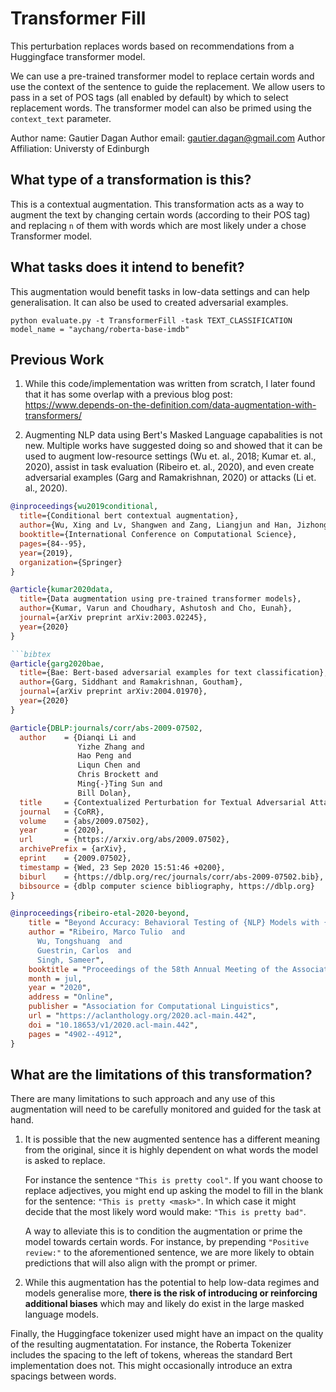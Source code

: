 # Transformer Fill

This perturbation replaces words based on recommendations from a Huggingface transformer model.

We can use a pre-trained transformer model to replace certain words and use the context of the sentence to guide the replacement. We allow users to pass in a set of POS tags (all enabled by default) by which to select replacement words. The transformer model can also be primed using the `context_text` parameter.

Author name: Gautier Dagan
Author email: gautier.dagan@gmail.com
Author Affiliation: Universty of Edinburgh

## What type of a transformation is this?

This is a contextual augmentation. This transformation acts as a way to augment the text by changing certain words (according to their POS tag) and replacing `n` of them with words which are most likely under a chose Transformer model.

## What tasks does it intend to benefit?

This augmentation would benefit tasks in low-data settings and can help generalisation. It can also be used to created adversarial examples.

`python evaluate.py -t TransformerFill -task TEXT_CLASSIFICATION`
`model_name = "aychang/roberta-base-imdb"`

## Previous Work

1. While this code/implementation was written from scratch, I later found that it has some overlap with a previous blog post: https://www.depends-on-the-definition.com/data-augmentation-with-transformers/

2. Augmenting NLP data using Bert's Masked Language capabalities is not new. Multiple works have suggested doing so and showed that it can be used to augment low-resource settings (Wu et. al., 2018; Kumar et. al., 2020), assist in task evaluation (Ribeiro et. al., 2020), and even create adversarial examples (Garg and Ramakrishnan, 2020) or attacks (Li et. al., 2020).

```bibtex
@inproceedings{wu2019conditional,
  title={Conditional bert contextual augmentation},
  author={Wu, Xing and Lv, Shangwen and Zang, Liangjun and Han, Jizhong and Hu, Songlin},
  booktitle={International Conference on Computational Science},
  pages={84--95},
  year={2019},
  organization={Springer}
}
```

````bibtex
@article{kumar2020data,
  title={Data augmentation using pre-trained transformer models},
  author={Kumar, Varun and Choudhary, Ashutosh and Cho, Eunah},
  journal={arXiv preprint arXiv:2003.02245},
  year={2020}
}

```bibtex
@article{garg2020bae,
  title={Bae: Bert-based adversarial examples for text classification},
  author={Garg, Siddhant and Ramakrishnan, Goutham},
  journal={arXiv preprint arXiv:2004.01970},
  year={2020}
}
````

```bibtex
@article{DBLP:journals/corr/abs-2009-07502,
  author    = {Dianqi Li and
               Yizhe Zhang and
               Hao Peng and
               Liqun Chen and
               Chris Brockett and
               Ming{-}Ting Sun and
               Bill Dolan},
  title     = {Contextualized Perturbation for Textual Adversarial Attack},
  journal   = {CoRR},
  volume    = {abs/2009.07502},
  year      = {2020},
  url       = {https://arxiv.org/abs/2009.07502},
  archivePrefix = {arXiv},
  eprint    = {2009.07502},
  timestamp = {Wed, 23 Sep 2020 15:51:46 +0200},
  biburl    = {https://dblp.org/rec/journals/corr/abs-2009-07502.bib},
  bibsource = {dblp computer science bibliography, https://dblp.org}
}
```

```bibtex
@inproceedings{ribeiro-etal-2020-beyond,
    title = "Beyond Accuracy: Behavioral Testing of {NLP} Models with {C}heck{L}ist",
    author = "Ribeiro, Marco Tulio  and
      Wu, Tongshuang  and
      Guestrin, Carlos  and
      Singh, Sameer",
    booktitle = "Proceedings of the 58th Annual Meeting of the Association for Computational Linguistics",
    month = jul,
    year = "2020",
    address = "Online",
    publisher = "Association for Computational Linguistics",
    url = "https://aclanthology.org/2020.acl-main.442",
    doi = "10.18653/v1/2020.acl-main.442",
    pages = "4902--4912",
}
```

## What are the limitations of this transformation?

There are many limitations to such approach and any use of this augmentation will need to be carefully monitored and guided for the task at hand.

1. It is possible that the new augmented sentence has a different meaning from the original, since it is highly dependent on what words the model is asked to replace.

   For instance the sentence `"This is pretty cool"`. If you want choose to replace adjectives, you might end up asking the model to fill in the blank for the sentence: `"This is pretty <mask>"`. In which case it might decide that the most likely word would make: `"This is pretty bad"`.

   A way to alleviate this is to condition the augmentation or prime the model towards certain words. For instance, by prepending `"Positive review:"` to the aforementioned sentence, we are more likely to obtain predictions that will also align with the prompt or primer.

2. While this augmentation has the potential to help low-data regimes and models generalise more, **there is the risk of introducing or reinforcing additional biases** which may and likely do exist in the large masked language models.

Finally, the Huggingface tokenizer used might have an impact on the quality of the resulting augmentatation. For instance, the Roberta Tokenizer includes the spacing to the left of tokens, whereas the standard Bert implementation does not. This might occasionally introduce an extra spacings between words.
